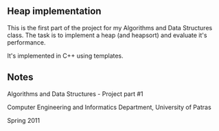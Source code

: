## Heap implementation

This is the first part of the project for my Algorithms and Data Structures class.
The task is to implement a heap (and heapsort) and evaluate it's performance.

It's implemented in C++ using templates.

## Notes
Algorithms and Data Structures - Project part #1

Computer Engineering and Informatics Department, University of Patras

Spring 2011
